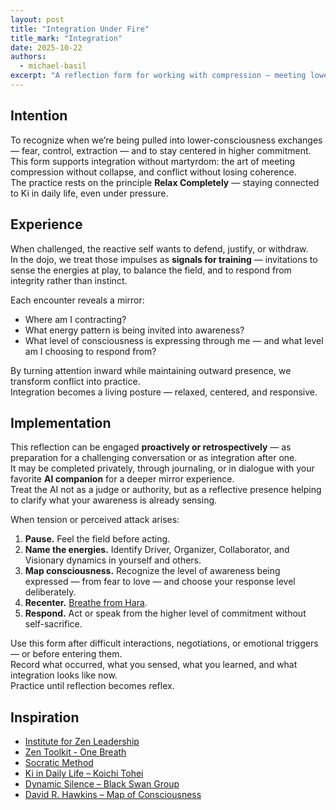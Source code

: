 ```yaml
---
layout: post
title: "Integration Under Fire"
title_mark: "Integration"
date: 2025-10-22
authors:
  - michael-basil
excerpt: "A reflection form for working with compression — meeting lower-consciousness forces without collapsing or bypassing. Integration through practice, not martyrdom."
---
```


## Intention

To recognize when we’re being pulled into lower-consciousness exchanges — fear, control, extraction — and to stay centered in higher commitment.  
This form supports integration without martyrdom: the art of meeting compression without collapse, and conflict without losing coherence.  
The practice rests on the principle **Relax Completely** — staying connected to Ki in daily life, even under pressure.

## Experience

When challenged, the reactive self wants to defend, justify, or withdraw.  
In the dojo, we treat those impulses as **signals for training** — invitations to sense the energies at play, to balance the field, and to respond from integrity rather than instinct.  

Each encounter reveals a mirror:  

- Where am I contracting?  
- What energy pattern is being invited into awareness?  
- What level of consciousness is expressing through me — and what level am I choosing to respond from?  

By turning attention inward while maintaining outward presence, we transform conflict into practice.  
Integration becomes a living posture — relaxed, centered, and responsive.

## Implementation

This reflection can be engaged **proactively or retrospectively** — as preparation for a challenging conversation or as integration after one.  
It may be completed privately, through journaling, or in dialogue with your favorite **AI companion** for a deeper mirror experience.  
Treat the AI not as a judge or authority, but as a reflective presence helping to clarify what your awareness is already sensing.  

When tension or perceived attack arises:  

1. **Pause.** Feel the field before acting.  
2. **Name the energies.** Identify Driver, Organizer, Collaborator, and Visionary dynamics in yourself and others.  
3. **Map consciousness.** Recognize the level of awareness being expressed — from fear to love — and choose your response level deliberately.  
4. **Recenter.** [Breathe from Hara](https://vimeo.com/944618879/47e96945a4).  
5. **Respond.** Act or speak from the higher level of commitment without self-sacrifice.  

Use this form after difficult interactions, negotiations, or emotional triggers — or before entering them.  
Record what occurred, what you sensed, what you learned, and what integration looks like now.  
Practice until reflection becomes reflex.

## Inspiration

- [Institute for Zen Leadership](https://zenleader.global)  
- [Zen Toolkit - One Breath](https://vimeo.com/944618879/47e96945a4)
- [Socratic Method](https://en.wikipedia.org/wiki/Socratic_method)  
- [Ki in Daily Life – Koichi Tohei](https://www.amazon.com/Ki-Daily-Life-Koichi-Tohei/dp/4889960716)  
- [Dynamic Silence – Black Swan Group](https://www.blackswanltd.com/newsletter/3-benefits-of-dynamic-silence%EF%B8%8F)  
- [David R. Hawkins – Map of Consciousness](https://veritaspub.com/map-of-consciousness/)  
